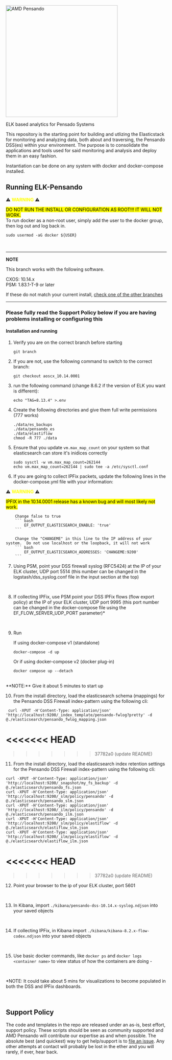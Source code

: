 <img src="https://th.bing.com/th/id/OIP.CwPiU5tKuxQpL4ZMRSoVIQAAAA?pid=ImgDet&rs=1" alt="AMD Pensando" width="350"/>


ELK based analytics for Pensado Systems

This repository is the starting point for building and utlizing the Elasticstack for monitoring and analyzing
data, both about and traversing, the Pensando DSS(es) within your environment.  The purpose is to consolidate the
applications and tools used for said monitoring and analysis and deploy them in an easy fashion.

Instantiation can be done on any system with docker and docker-compose installed.

## Running ELK-Pensando


:warning: <span style="color:yellow">**WARNING**</span> :warning:

<mark>DO NOT RUN THE INSTALL OR CONFIGURATION AS ROOT!!!  IT WILL NOT WORK. </mark> <br/>
To run docker as a non-root user, simply add the user to the docker group, then log out and log back in.

```
sudo usermod -aG docker ${USER}
```




<br/>

---
**NOTE**

This branch works with the following software. <br/>

CXOS: 10.14.x <br/>
PSM:  1.83.1-T-9 or later

If these do not match your current install, [check one of the other branches](https://github.com/amd/pensando-elk/branches)

---
  ### Please fully read the Support Policy below if you are having problems installing or configuring this

  #### Installation and running

  1. Verify you are on the correct branch before starting
        ```
        git branch
        ```

  2. If you are not, use the following command to switch to the correct branch:
        ```
        git checkout aoscx_10.14.0001
        ```

  3. run the following command (change 8.6.2 if the version of ELK you want is different):
      ```
      echo "TAG=8.13.4" >.env
      ```

  4. Create the following directories and give them full write permissions (777 works)
      ```
      ./data/es_backups
      ./data/pensando_es
      ./data/elastiflow
      chmod -R 777 ./data
      ```

  5. Ensure that you update ```vm.max_map_count``` on your system so that elasticsearch can store it's inidices correctly
      ```
      sudo sysctl -w vm.max_map_count=262144
      echo vm.max_map_count=262144 | sudo tee -a /etc/sysctl.conf
      ```

  6. If you are going to collect IPFix packets, update the following lines in the docker-compose.yml file with your information:

  :warning: <span style="color:yellow">**WARNING**</span> :warning:

  <mark>IPFIX in the 10.14.0001 release has a known bug and will most likely not work. </mark>


        Change false to true
        ``` bash
            EF_OUTPUT_ELASTICSEARCH_ENABLE: 'true'
        ```

        Change the "CHANGEME" in this line to the IP address of your system.  Do not use localhost or the loopback, it will not work
        ``` bash
            EF_OUTPUT_ELASTICSEARCH_ADDRESSES: 'CHANGEME:9200'
        ```

  7. Using PSM, point your DSS firewall syslog (RFC5424) at the IP of your ELK cluster, UDP port 5514  (this number can be changed in the logstash/dss_syslog.conf file in the input section at the top)

</br>

  8. If collecting IPFix, use PSM point your DSS IPFix flows (flow export policy) at the IP of your ELK cluster, UDP port 9995  (this port number can be changed in the docker-compose file using the EF_FLOW_SERVER_UDP_PORT parameter)*

</br>

  9. Run

     If using docker-compose v1 (standalone)

     `docker-compose -d up`

     Or if using docker-compose v2 (docker plug-in)

     `docker compose up --detach`

  </br>
  **NOTE:** Give it about 5 minutes to start up

  </br>

  10. From the install directory, load the elasticsearch schema (mappings) for the Pensando DSS Firewall index-pattern using the following cli:

     curl -XPUT -H'Content-Type: application/json' 'http://localhost:9200/_index_template/pensando-fwlog?pretty' -d @./elasticsearch/pensando_fwlog_mapping.json
<<<<<<< HEAD
=======

>>>>>>> 37782a0 (update README)


  11. From the install directory, load the elasticsearch index retention settings for the Pensando DSS Firewall index-pattern using the following cli:

    curl -XPUT -H'Content-Type: application/json' 'http://localhost:9200/_snapshot/my_fs_backup' -d @./elasticsearch/pensando_fs.json
    curl -XPUT -H'Content-Type: application/json' 'http://localhost:9200/_slm/policy/pensando' -d @./elasticsearch/pensando_slm.json
    curl -XPUT -H'Content-Type: application/json' 'http://localhost:9200/_ilm/policy/pensando' -d @./elasticsearch/pensando_ilm.json
    curl -XPUT -H'Content-Type: application/json' 'http://localhost:9200/_slm/policy/elastiflow' -d @./elasticsearch/elastiflow_slm.json
    curl -XPUT -H'Content-Type: application/json' 'http://localhost:9200/_ilm/policy/elastiflow' -d @./elasticsearch/elastiflow_ilm.json
<<<<<<< HEAD
=======

>>>>>>> 37782a0 (update README)


  12. Point your browser to the ip of your ELK cluster, port 5601

  </br>

  13. In Kibana, import ```./kibana/pensando-dss-10.14.x-syslog.ndjson``` into your saved objects

  </br>

  14. If collecting IPFix, in Kibana import ```./kibana/kibana-8.2.x-flow-codex.ndjson``` into your saved objects

  </br>

  15. Use basic docker commands, like ```docker ps``` and ```docker logs <container name>``` to view status of how the containers are doing -

  </br>

*NOTE: It could take about 5 mins for visualizations to become populated in both the DSS and IPFix dashboards.

</br>

## Support Policy
The code and templates in the repo are released under an as-is, best effort, support policy. These scripts should be seen as community supported and AMD Pensando will contribute our expertise as and when possible. The absolute best (and quickest) way to get help/support is to [file an issue](https://github.com/amd/pensando-elk/issues).  Any other attempts at contact will probably be lost in the ether and you will rarely, if ever, hear back.
